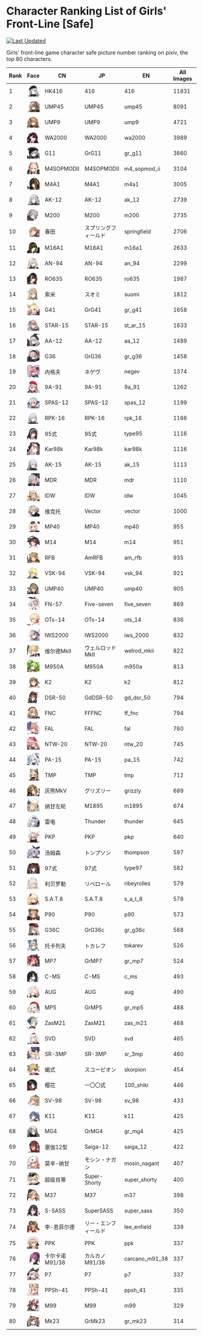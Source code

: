 # Character Ranking List of Girls' Front-Line [Safe]

[![Last Updated](https://img.shields.io/endpoint?url=https://gist.githubusercontent.com/narugo1992/254442dea2e77cf46366df97f499242f/raw/data_last_update.json)](https://huggingface.co/datasets/deepghs/game_characters)

Girls' front-line game character safe picture number ranking on pixiv, the top 80 characters. 

|   Rank | Face                                                | CN         | JP           | EN             |   All Images |   R18 Images |
|--------|-----------------------------------------------------|------------|--------------|----------------|--------------|--------------|
|      1 | ![416](./images/logo_416.png)                       | HK416      | 416          | 416            |        11831 |         1629 |
|      2 | ![ump45](./images/logo_ump45.png)                   | UMP45      | UMP45        | ump45          |         8091 |          862 |
|      3 | ![ump9](./images/logo_ump9.png)                     | UMP9       | UMP9         | ump9           |         4721 |          448 |
|      4 | ![wa2000](./images/logo_wa2000.png)                 | WA2000     | WA2000       | wa2000         |         3989 |          515 |
|      5 | ![gr_g11](./images/logo_gr_g11.png)                 | G11        | GrG11        | gr_g11         |         3660 |          275 |
|      6 | ![m4_sopmod_ii](./images/logo_m4_sopmod_ii.png)     | M4SOPMODII | M4SOPMODII   | m4_sopmod_ii   |         3104 |          252 |
|      7 | ![m4a1](./images/logo_m4a1.png)                     | M4A1       | M4A1         | m4a1           |         3005 |          267 |
|      8 | ![ak_12](./images/logo_ak_12.png)                   | AK-12      | AK-12        | ak_12          |         2739 |          338 |
|      9 | ![m200](./images/logo_m200.png)                     | M200       | M200         | m200           |         2735 |          308 |
|     10 | ![springfield](./images/logo_springfield.png)       | 春田         | スプリングフィールド   | springfield    |         2706 |          399 |
|     11 | ![m16a1](./images/logo_m16a1.png)                   | M16A1      | M16A1        | m16a1          |         2633 |          198 |
|     12 | ![an_94](./images/logo_an_94.png)                   | AN-94      | AN-94        | an_94          |         2299 |          216 |
|     13 | ![ro635](./images/logo_ro635.png)                   | RO635      | RO635        | ro635          |         1987 |          259 |
|     14 | ![suomi](./images/logo_suomi.png)                   | 索米         | スオミ          | suomi          |         1812 |          281 |
|     15 | ![gr_g41](./images/logo_gr_g41.png)                 | G41        | GrG41        | gr_g41         |         1658 |          260 |
|     16 | ![st_ar_15](./images/logo_st_ar_15.png)             | STAR-15    | STAR-15      | st_ar_15       |         1633 |          133 |
|     17 | ![aa_12](./images/logo_aa_12.png)                   | AA-12      | AA-12        | aa_12          |         1489 |          142 |
|     18 | ![gr_g36](./images/logo_gr_g36.png)                 | G36        | GrG36        | gr_g36         |         1458 |          143 |
|     19 | ![negev](./images/logo_negev.png)                   | 内格夫        | ネゲヴ          | negev          |         1374 |          183 |
|     20 | ![9a_91](./images/logo_9a_91.png)                   | 9A-91      | 9A-91        | 9a_91          |         1262 |          224 |
|     21 | ![spas_12](./images/logo_spas_12.png)               | SPAS-12    | SPAS-12      | spas_12        |         1199 |          215 |
|     22 | ![rpk_16](./images/logo_rpk_16.png)                 | RPK-16     | RPK-16       | rpk_16         |         1166 |          201 |
|     23 | ![type95](./images/logo_type95.png)                 | 95式        | 95式          | type95         |         1116 |          326 |
|     24 | ![kar98k](./images/logo_kar98k.png)                 | Kar98k     | Kar98k       | kar98k         |         1116 |           74 |
|     25 | ![ak_15](./images/logo_ak_15.png)                   | AK-15      | AK-15        | ak_15          |         1113 |          187 |
|     26 | ![mdr](./images/logo_mdr.png)                       | MDR        | MDR          | mdr            |         1110 |          112 |
|     27 | ![idw](./images/logo_idw.png)                       | IDW        | IDW          | idw            |         1045 |           43 |
|     28 | ![vector](./images/logo_vector.png)                 | 维克托        | Vector       | vector         |         1000 |          166 |
|     29 | ![mp40](./images/logo_mp40.png)                     | MP40       | MP40         | mp40           |          955 |          135 |
|     30 | ![m14](./images/logo_m14.png)                       | M14        | M14          | m14            |          951 |           69 |
|     31 | ![am_rfb](./images/logo_am_rfb.png)                 | RFB        | AmRFB        | am_rfb         |          935 |           77 |
|     32 | ![vsk_94](./images/logo_vsk_94.png)                 | VSK-94     | VSK-94       | vsk_94         |          921 |          305 |
|     33 | ![ump40](./images/logo_ump40.png)                   | UMP40      | UMP40        | ump40          |          905 |           72 |
|     34 | ![five_seven](./images/logo_five_seven.png)         | FN-57      | Five-seven   | five_seven     |          869 |          144 |
|     35 | ![ots_14](./images/logo_ots_14.png)                 | OTs-14     | OTs-14       | ots_14         |          836 |          114 |
|     36 | ![iws_2000](./images/logo_iws_2000.png)             | IWS2000    | IWS2000      | iws_2000       |          832 |           71 |
|     37 | ![welrod_mkii](./images/logo_welrod_mkii.png)       | 维尔德MkⅡ     | ウェルロッドMkII   | welrod_mkii    |          822 |          111 |
|     38 | ![m950a](./images/logo_m950a.png)                   | M950A      | M950A        | m950a          |          813 |           72 |
|     39 | ![k2](./images/logo_k2.png)                         | K2         | K2           | k2             |          812 |           83 |
|     40 | ![gd_dsr_50](./images/logo_gd_dsr_50.png)           | DSR-50     | GdDSR-50     | gd_dsr_50      |          794 |          196 |
|     41 | ![ff_fnc](./images/logo_ff_fnc.png)                 | FNC        | FFFNC        | ff_fnc         |          794 |           39 |
|     42 | ![fal](./images/logo_fal.png)                       | FAL        | FAL          | fal            |          760 |          132 |
|     43 | ![ntw_20](./images/logo_ntw_20.png)                 | NTW-20     | NTW-20       | ntw_20         |          745 |           69 |
|     44 | ![pa_15](./images/logo_pa_15.png)                   | PA-15      | PA-15        | pa_15          |          742 |          162 |
|     45 | ![tmp](./images/logo_tmp.png)                       | TMP        | TMP          | tmp            |          712 |           89 |
|     46 | ![grizzly](./images/logo_grizzly.png)               | 灰熊MkⅤ      | グリズリー        | grizzly        |          689 |          118 |
|     47 | ![m1895](./images/logo_m1895.png)                   | 纳甘左轮       | M1895        | m1895          |          674 |           56 |
|     48 | ![thunder](./images/logo_thunder.png)               | 雷电         | Thunder      | thunder        |          645 |           51 |
|     49 | ![pkp](./images/logo_pkp.png)                       | PKP        | PKP          | pkp            |          640 |           85 |
|     50 | ![thompson](./images/logo_thompson.png)             | 汤姆森        | トンプソン        | thompson       |          597 |           66 |
|     51 | ![type97](./images/logo_type97.png)                 | 97式        | 97式          | type97         |          582 |          145 |
|     52 | ![ribeyrolles](./images/logo_ribeyrolles.png)       | 利贝罗勒       | リベロール        | ribeyrolles    |          579 |           36 |
|     53 | ![s_a_t_8](./images/logo_s_a_t_8.png)               | S.A.T.8    | S.A.T.8      | s_a_t_8        |          578 |           37 |
|     54 | ![p90](./images/logo_p90.png)                       | P90        | P90          | p90            |          573 |           66 |
|     55 | ![gr_g36c](./images/logo_gr_g36c.png)               | G36C       | GrG36c       | gr_g36c        |          568 |           84 |
|     56 | ![tokarev](./images/logo_tokarev.png)               | 托卡列夫       | トカレフ         | tokarev        |          526 |           65 |
|     57 | ![gr_mp7](./images/logo_gr_mp7.png)                 | MP7        | GrMP7        | gr_mp7         |          524 |           52 |
|     58 | ![c_ms](./images/logo_c_ms.png)                     | C-MS       | C-MS         | c_ms           |          493 |           34 |
|     59 | ![aug](./images/logo_aug.png)                       | AUG        | AUG          | aug            |          490 |           35 |
|     60 | ![gr_mp5](./images/logo_gr_mp5.png)                 | MP5        | GrMP5        | gr_mp5         |          488 |           48 |
|     61 | ![zas_m21](./images/logo_zas_m21.png)               | ZasM21     | ZasM21       | zas_m21        |          468 |           21 |
|     62 | ![svd](./images/logo_svd.png)                       | SVD        | SVD          | svd            |          465 |           38 |
|     63 | ![sr_3mp](./images/logo_sr_3mp.png)                 | SR-3MP     | SR-3MP       | sr_3mp         |          460 |           72 |
|     64 | ![skorpion](./images/logo_skorpion.png)             | 蝎式         | スコーピオン       | skorpion       |          454 |           28 |
|     65 | ![100_shiki](./images/logo_100_shiki.png)           | 樱花         | 一〇〇式         | 100_shiki      |          446 |           18 |
|     66 | ![sv_98](./images/logo_sv_98.png)                   | SV-98      | SV-98        | sv_98          |          433 |           27 |
|     67 | ![k11](./images/logo_k11.png)                       | K11        | K11          | k11            |          425 |           60 |
|     68 | ![gr_mg4](./images/logo_gr_mg4.png)                 | MG4        | GrMG4        | gr_mg4         |          425 |           19 |
|     69 | ![saiga_12](./images/logo_saiga_12.png)             | 塞伽12型      | Saiga-12     | saiga_12       |          422 |           73 |
|     70 | ![mosin_nagant](./images/logo_mosin_nagant.png)     | 莫辛-纳甘      | モシン・ナガン      | mosin_nagant   |          407 |           70 |
|     71 | ![super_shorty](./images/logo_super_shorty.png)     | 超级肖蒂       | Super-Shorty | super_shorty   |          400 |           47 |
|     72 | ![m37](./images/logo_m37.png)                       | M37        | M37          | m37            |          398 |           87 |
|     73 | ![super_sass](./images/logo_super_sass.png)         | S-SASS     | SuperSASS    | super_sass     |          350 |           32 |
|     74 | ![lee_enfield](./images/logo_lee_enfield.png)       | 李-恩菲尔德     | リー・エンフィールド   | lee_enfield    |          339 |           46 |
|     75 | ![ppk](./images/logo_ppk.png)                       | PPK        | PPK          | ppk            |          337 |           39 |
|     76 | ![carcano_m91_38](./images/logo_carcano_m91_38.png) | 卡尔卡诺M91/38 | カルカノM91/38   | carcano_m91_38 |          337 |           34 |
|     77 | ![p7](./images/logo_p7.png)                         | P7         | P7           | p7             |          337 |           32 |
|     78 | ![ppsh_41](./images/logo_ppsh_41.png)               | PPSh-41    | PPSh-41      | ppsh_41        |          335 |           29 |
|     79 | ![m99](./images/logo_m99.png)                       | M99        | M99          | m99            |          329 |           55 |
|     80 | ![gr_mk23](./images/logo_gr_mk23.png)               | Mk23       | GrMk23       | gr_mk23        |          314 |           36 |
